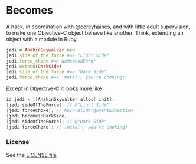 # Becomes

A hack, in coordination with [@coreyhaines](https://github.com/coreyhaines),
and with little adult supervision, to make one Objective-C object behave like
another. Think, extending an object with a module in Ruby

```ruby
jedi = AnakinSkywalker.new
jedi.side_of_the_force #=> "Light Side"
jedi.force_choke #=> NoMethodError
jedi.extend(DarkSide)
jedi.side_of_the_force #=> "Dark Side"
jedi.force_choke #=> :metal:, you're choking!
```

Except in Objective-C it looks more like

```objective-c
id jedi = [[AnakinSkywalker alloc] init];
[jedi sideOfTheForce]; // @"Light Side"
[jedi forceChoke]; // NSInvalidArgumentException
[jedi becomes:DarkSide];
[jedi sideOfTheForce]; // @"Dark Side"
[jedi forceChoke]; // :metal:, you're choking!
```

### License

See the [LICENSE file](LICENSE.md)
